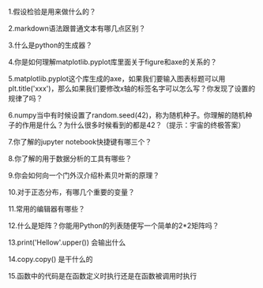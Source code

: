 1.假设检验是用来做什么的？

> 

2.markdown语法跟普通文本有哪几点区别？
> 

3.什么是python的生成器？
> 

4.你是如何理解matplotlib.pyplot库里面关于figure和axe的关系的？
> 

5.matplotlib.pyplot这个库生成的axe，如果我们要输入图表标题可以用plt.title('xxx')，那么如果我们要修改x轴的标签名字可以怎么写？你发现了设置的规律了吗？
> 

6.numpy当中有时候设置了random.seed(42)，称为随机种子。你理解的随机种子的作用是什么？为什么很多时候看到的都是42？（提示：宇宙的终极答案）
> 

7.你了解的jupyter notebook快捷键有哪三个？
> 

8.你了解的用于数据分析的工具有哪些？
> 

9.你会如何向一个门外汉介绍朴素贝叶斯的原理？
> 

10.对于正态分布，有哪几个重要的变量？
> 

11.常用的编辑器有哪些？
> 

12.什么是矩阵？你能用Python的列表随便写一个简单的2*2矩阵吗？
> 

13.print('Hellow'.upper()) 会输出什么
> 

14.copy.copy() 是干什么的
> 

15.函数中的代码是在函数定义时执行还是在函数被调用时执行
> 